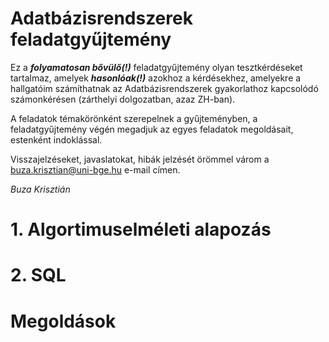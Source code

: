 # Adatbázisrendszerek feladatgyűjtemény

Ez a ***folyamatosan bővülő(!)*** feladatgyűjtemény olyan tesztkérdéseket tartalmaz, amelyek ***hasonlóak(!)*** azokhoz a kérdésekhez, amelyekre a hallgatóim számíthatnak 
az Adatbázisrendszerek gyakorlathoz kapcsolódó számonkérésen (zárthelyi dolgozatban, azaz ZH-ban).

A feladatok témakörönként szerepelnek a gyűjteményben, a feladatgyűjtemény végén megadjuk az egyes feladatok megoldásait, estenként indoklással. 

Visszajelzéseket, javaslatokat, hibák jelzését örömmel várom a buza.krisztian@uni-bge.hu e-mail címen.

*Buza Krisztián*

# 1. Algortimuselméleti alapozás

# 2. SQL

# Megoldások
